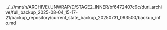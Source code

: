 ../..//mnt/h/ARCHIVE/.UNWRAP/D/STAGE2_INNER/bf6472407c9c/duri_archive/full_backup_2025-08-04_15-17-21/backup_repository/current_state_backup_20250731_093500/backup_info.md